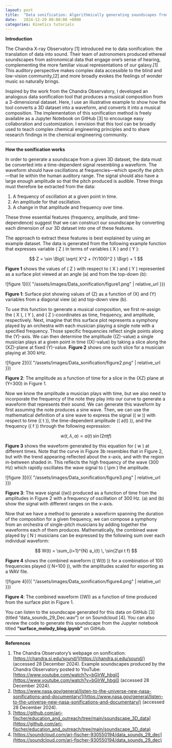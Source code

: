 ```yaml
---
layout: post
title:  "Data sonification: Algorithmically generating soundscapes from 3D datasets"
date:   2024-12-29 00:00:00 +0800
categories: Kinetics tutorials
---
```

**Introduction**

The Chandra X-ray Observatory \[1\] introduced me to data sonification: the translation of data into sound. Their team of astronomers produced ethereal soundscapes from astronomical data that engage one’s sense of hearing, complementing the more familiar visual representations of our galaxy.\[1\] This auditory perspective makes complex data accessible to the blind and low-vision community,\[2\] and more broadly evokes the feelings of wonder music so naturally brings.

Inspired by the work from the Chandra Observatory, I developed an analogous data sonification tool that produces a musical composition from a 3-dimensional dataset. Here, I use an illustrative example to show how the tool converts a 3D dataset into a waveform, and converts it into a musical composition. The implementation of this sonification method is freely available as a Jupyter Notebook on GitHub \[3\] to encourage easy collaboration and customization. I envision that this tool can be broadly used to teach complex chemical engineering principles and to share research findings in the chemical engineering community.

---

**How the sonification works**

In order to generate a soundscape from a given 3D dataset, the data must be converted into a time-dependent signal resembling a waveform. The waveform should have oscillations at frequencies—which specify the pitch—that lie within the human auditory range. The signal should also have a large enough amplitude so that the pitch produced is audible. Three things must therefore be extracted from the data:

1. A frequency of oscillation at a given point in time.  
2. An amplitude for that oscillation.  
3. A change in that amplitude and frequency over time.

These three essential features (frequency, amplitude, and time-dependence) suggest that we can construct our soundscape by converting each dimension of our 3D dataset into one of these features.

The approach to extract these features is best explained by using an example dataset. The data is generated from the following example function that expresses variable \( Z \) in terms of variables \( X \) and \( Y \):

$$
Z = \sin \Bigl( \sqrt{ X^2 + (Y/100)^2 } \Bigr) + 1
$$

**Figure 1** shows the values of \( Z \) with respect to \( X \) and \( Y \) represented as a surface plot viewed at an angle (a) and from the top-down (b):

![figure 1]({{ "/assets/images/Data_sonification/figure1.png" | relative_url }})

**Figure 1**: Surface plot showing values of \(Z\) as a function of \(X\) and \(Y\) variables from a diagonal view (a) and top-down view (b).

To use this function to generate a musical composition, we first re-assign the \( X \), \( Y \), and \( Z \)-coordinates as time, frequency, and amplitude, respectively. Next, imagine that this surface plot represents a symphony played by an orchestra with each musician playing a single note with a specified frequency. Those specific frequencies reflect single points along the \(Y\)-axis. We can then determine the amplitude (\(Z\)-value) a single musician plays at a given point in time (\(X\)-value) by taking a slice along the \(XZ\)-plane at fixed \(Y\)-value. **Figure 2** shows one such slice for a musician playing at 300 kHz.

![figure 2]({{ "/assets/images/Data_sonification/figure2.png" | relative_url }})

**Figure 2**: The amplitude as a function of time for a slice in the \(XZ\) plane at \(Y=300\) in Figure 1.

Now we know the amplitude a musician plays with time, but we also need to incorporate the frequency of the note they play into our curve to generate a waveform that represents their sound. We can generate this waveform by first assuming the note produces a sine wave. Then, we can use the mathematical definition of a sine wave to express the signal (\( w \)) with respect to time (\( t \)), the time-dependent amplitude (\( a(t) \)), and the frequency (\( f \)) through the following expression:

$$
w(t, \lambda, a) = a(t) \, \sin(2\pi t f)
$$

**Figure 3** shows the waveform generated by this equation for \( w \) at different times. Note that the curve in Figure 3b resembles that in Figure 2, but with the trend appearing reflected about the x-axis, and with the region in-between shaded in. This reflects the high frequency of the wave (300 Hz) which rapidly oscillates the wave signal to \( \pm \) the amplitude.

![figure 3]({{ "/assets/images/Data_sonification/figure3.png" | relative_url }})

**Figure 3**: The wave signal (\(w\)) produced as a function of time from the amplitudes in Figure 2 with a frequency of oscillation of 300 Hz. (a) and (b) show the signal with different ranges on the x-axis.

Now that we have a method to generate a waveform spanning the duration of the composition for a given frequency, we can compose a symphony from an orchestra of single-pitch musicians by adding together the waveforms each of them produces. Mathematically, the combined wave played by \( N \) musicians can be expressed by the following sum over each individual waveform:

$$
W(t) = \sum_{i=1}^{N} a_i(t) \, \sin(2\pi t f)
$$

**Figure 4** shows the combined waveform (\( W(t) \)) for a combination of 100 frequencies played (\( N=100 \)), with the amplitudes scaled for exporting as a WAV file.

![figure 4]({{ "/assets/images/Data_sonification/figure4.png" | relative_url }})

**Figure 4**: The combined waveform (\(W\)) as a function of time produced from the surface plot in Figure 1.

You can listen to the soundscape generated for this data on GitHub \[3\] (titled “data_sounds_29_Dec.wav”) or on Soundcloud \[4\]. You can also review the code to generate this soundscape from the Jupyter notebook titled **“surface_melody_blog.ipynb”** on GitHub.

---

**References**

1. The Chandra Observatory’s webpage on sonification: [https://chandra.si.edu/sound/](https://chandra.si.edu/sound/) (accessed 28 December 2024). Example soundscapes produced by the Chandra Observatory posted to YouTube: [https://www.youtube.com/watch?v=bGIrW_hbgiI](https://www.youtube.com/watch?v=bGIrW_hbgiI) (accessed 28 December 2024).  
2. [https://www.nasa.gov/general/listen-to-the-universe-new-nasa-sonifications-and-documentary/](https://www.nasa.gov/general/listen-to-the-universe-new-nasa-sonifications-and-documentary/) (accessed 28 December 2024).  
3. [https://github.com/ari-fischer/education_and_outreach/tree/main/soundscape_3D_data](https://github.com/ari-fischer/education_and_outreach/tree/main/soundscape_3D_data)  
4. [https://soundcloud.com/ari-fischer-930550194/data_sounds_29_dec](https://soundcloud.com/ari-fischer-930550194/data_sounds_29_dec)  
